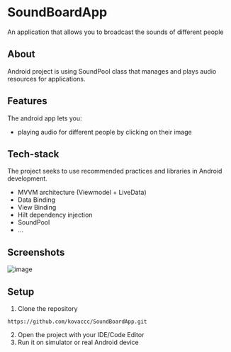# SoundBoardApp
An application that allows you to broadcast the sounds of different people

## About
Android project is using SoundPool class that manages and plays audio resources for applications.

## Features
The android app lets you:
 - playing audio for different people by clicking on their image 
 
## Tech-stack
The project seeks to use recommended practices and libraries in Android development.
- MVVM architecture (Viewmodel + LiveData)
- Data Binding
- View Binding
- Hilt dependency injection
- SoundPool
- ...

## Screenshots
![image](https://user-images.githubusercontent.com/75457058/128778849-cda1ccc0-fb89-4172-b5aa-098dc6735012.png)

## Setup
1. Clone the repository
```
https://github.com/kovaccc/SoundBoardApp.git
```
2. Open the project with your IDE/Code Editor
3. Run it on simulator or real Android device
